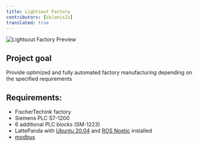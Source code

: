 ```yaml
---
title: Lightsout Factory
contributors: [ValanisZz]
translated: true
---
```


![Lightsout Factory Preview](../images/lightsout-factory/factory_preview.png)

## Project goal
Provide optimized and fully automated factory manufacturing depending on the specified requirements

## Requirements:
- FischerTechink factory
- Siemens PLC S7-1200
- 6 additional PLC blocks (SM-1223)
- LattePanda with [Ubuntu 20.04](https://releases.ubuntu.com/20.04/) and [ROS Noetic](http://wiki.ros.org/noetic/Installation) installed
- [modbus](https://github.com/HumaRobotics/modbus)